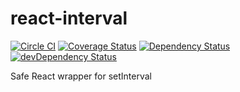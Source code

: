 # react-interval

[![Circle CI](https://circleci.com/gh/nkbt/react-interval.svg?style=svg)](https://circleci.com/gh/nkbt/react-interval)
[![Coverage Status](https://coveralls.io/repos/nkbt/react-interval/badge.svg?branch=master)](https://coveralls.io/r/nkbt/react-interval?branch=master)
[![Dependency Status](https://david-dm.org/nkbt/react-interval.svg)](https://david-dm.org/nkbt/react-interval)
[![devDependency Status](https://david-dm.org/nkbt/react-interval/dev-status.svg)](https://david-dm.org/nkbt/react-interval#info=devDependencies)

Safe React wrapper for setInterval 
